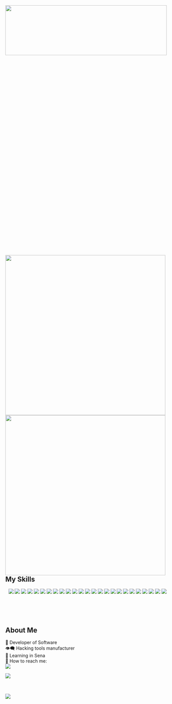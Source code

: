 <div align="center">
  <img src="https://user-images.githubusercontent.com/46001898/188255084-9c1e65b8-64c2-4c6b-a02c-b89edfe76034.gif" width="100%" height="20%">
  <!--<img src="https://github-readme-stats.vercel.app/api/top-langs/?username=mrx04programmer&layout=compact&theme=chartreuse-dark&hide_border=true" width="294" alt="Lenguajes más usados">-->
</div>

<img align="left" src="https://github-readme-stats.vercel.app/api?username=mrx04programmer&show_icons=true&theme=chartreuse-dark&hide_border=true" width="500">
<img align="left" src="http://github-readme-streak-stats.herokuapp.com/?user=mrx04programmer&theme=chartreuse-dark&background=000000&hide_border=true" width="500">

## My Skills
<div align="right">
  <a href="https://www.arduino.cc/"><img src="https://img.shields.io/badge/Arduino-Blue?style=for-the-badge&color=informational&logo=arduino&logoColor=white"></a>
  <a href="https://www.linux.org"><img src="https://img.shields.io/badge/Linux-Blue?style=for-the-badge&color=black&logo=linux&logoColor=yellow"></a>
  <a href="https://www.kali.org"><img src="https://img.shields.io/badge/Kali%20Linux-text?style=for-the-badge&color=052338&logo=kali%20linux&logoColor=white"></a>
  <a href="https://www.postman.com/"><img src="https://img.shields.io/badge/Postman-White?style=for-the-badge&color=orange&logo=postman&logoColor=black"></a>
  <a href="https://insomnia.rest/"><img src="https://img.shields.io/badge/Insomnia-text?style=for-the-badge&color=purple&logo=Insomnia&logoColor=white"></a>
  <!-- style=plastic -->
  <a href="https://www.python.org/"><img src="https://img.shields.io/badge/Python-White?style=for-the-badge&color=informational&logo=python&logoColor=yellow"></a>
  <a href="https://www.rust-lang.org/"><img src="https://img.shields.io/badge/Rust-White?style=for-the-badge&color=white&logo=rust&logoColor=black"></a>
  <a href="https://developer.mozilla.org/es/docs/Web/CSS"><img src="https://img.shields.io/badge/CSS-White?style=for-the-badge&color=blue&logo=css3&logoColor=white"></a><!--<br>-->
  <a href="https://www.perl.org/"><img src="https://img.shields.io/badge/Perl-White?style=for-the-badge&color=ff69b4&logo=perl&logoColor=black"></a>
  <a href="https://www.mysql.com/"><img src="https://img.shields.io/badge/MySQL-White?style=for-the-badge&color=critical&logo=mysql&logoColor=black"></a>
  <a href="https://developer.mozilla.org/en-US/docs/Web/JavaScript"><img src="https://img.shields.io/badge/Javascript-White?style=for-the-badge&color=black&logo=javascript&logoColor=yellow"></a>
  <a href="https://es.reactjs.org/"><img src="https://img.shields.io/badge/React-White?style=for-the-badge&color=black&logo=react&logoColor=cyan"></a>
  <a href="https://www.laravel.com"><img src="https://img.shields.io/badge/Laravel-text?style=for-the-badge&color=810d1d&logo=laravel&logoColor=white"></a>
  <a href="https://json.org/"><img src="https://img.shields.io/badge/Json-Lang?style=for-the-badge&color=orange&logo=json&logoColor=black"></a>
  <a href="https://www.ruby-lang.org/en/"><img src="https://img.shields.io/badge/Ruby-White?style=for-the-badge&color=white&logo=ruby&logoColor=red"></a>
  <a href="https://www.java.com/es/"><img src="https://img.shields.io/badge/Java-White?style=for-the-badge&color=red&logo=java&logoColor=blue"></a>
  <a href="https://developer.mozilla.org/en/docs/Glossary/HTML5"><img src="https://img.shields.io/badge/HTML5-White?style=for-the-badge&color=orange&logo=html5&logoColor=white"></a>
  <a href="https://www.microsoft.com/en-us/sql-server?rtc=1"><img src="https://img.shields.io/badge/SQL Server-White?style=for-the-badge&color=white&logo=microsoft%20sql%20server&logoColor=red"></a><!--<br>-->
  <a href="https://nodejs.org/en/"><img src="https://img.shields.io/badge/Node Js-text?style=for-the-badge&color=339314&logo=nodedotjs&logoColor=black"></a>
  <a href="https://go.dev/"><img src="https://img.shields.io/badge/Goland-White?style=for-the-badge&color=informational&logo=goland&logoColor=white"></a>
  <a href="https://www.php.net/"><img src="https://img.shields.io/badge/PHP-White?style=for-the-badge&color=9cf&logo=php&logoColor=black"></a>
  <a href="https://www.docker.com/"><img src="https://img.shields.io/badge/Docker-White?style=for-the-badge&color=informational&logo=docker&logoColor=white"></a>
  <a href="https://getbootstrap.com/"><img src="https://img.shields.io/badge/Bootstrap-White?style=for-the-badge&color=blueviolet&logo=bootstrap&logoColor=white"></a>
  <a href="https://git-scm.com/"><img src="https://img.shields.io/badge/Git-White?style=for-the-badge&color=c84612&logo=git&logoColor=black"></a>
  <a href="https://github.com/"><img src="https://img.shields.io/badge/Github-White?style=for-the-badge&color=black&logo=github&logoColor=white"></a>
  
<!--<br>-->
</div>



<!--
<img src=https://github-readme-stats.vercel.app/api/top-langs/?username=mrx04programmer&show_icons=true&theme=onedark></p>
-->
<br>
<br>
<br>
<br>

## About Me
  🗿 Developer of Software <br>
  👁️‍🗨️ Hacking tools manufacturer <br>
  🎒 Learning in Sena <br>
  👤 How to reach me: <br>
  <a href="mailto:user_mrx04programmer@protonmail.com" target="_blank"><img src="https://img.shields.io/badge/Email-Mrx04programmer-t?style=for-the-badge&logo=gmail&color=white&logoColor=green&labelColor=black"></a><br>
  
![](https://komarev.com/ghpvc/?username=mrx04programmer&label=PROFILE+VIEWS&style=for-the-badge)<br>

<br><br>
<a href="#"><img src="https://activity-graph.herokuapp.com/graph?username=mrx04programmer&theme=react-dark&custom_title=My%20Activity%20in%20Github"></a>
<br>



